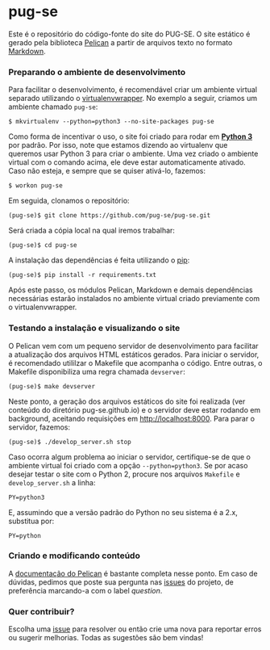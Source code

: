pug-se
======

Este é o repositório do código-fonte do site do PUG-SE. O site estático é gerado pela biblioteca [Pelican](http://getpelican.com) a partir de arquivos texto no formato [Markdown](http://daringfireball.net/projects/markdown/).

### Preparando o ambiente de desenvolvimento

Para facilitar o desenvolvimento, é recomendável criar um ambiente virtual separado utilizando o [virtualenvwrapper](http://virtualenvwrapper.readthedocs.org/en/latest/). No exemplo a seguir, criamos um ambiente chamado `pug-se`:

    $ mkvirtualenv --python=python3 --no-site-packages pug-se

Como forma de incentivar o uso, o site foi criado para rodar em **[Python 3](http://docs.python.org/3/)** por padrão. Por isso, note que estamos dizendo ao virtualenv que queremos usar Python 3 para criar o ambiente. Uma vez criado o ambiente virtual com o comando acima, ele deve estar automaticamente ativado. Caso não esteja, e sempre que se quiser ativá-lo, fazemos:

    $ workon pug-se

Em seguida, clonamos o repositório:

    (pug-se)$ git clone https://github.com/pug-se/pug-se.git

Será criada a cópia local na qual iremos trabalhar:

    (pug-se)$ cd pug-se

A instalação das dependências é feita utilizando o [pip](http://www.pip-installer.org/en/latest/):

    (pug-se)$ pip install -r requirements.txt

Após este passo, os módulos Pelican, Markdown e demais dependências necessárias estarão instalados no ambiente virtual criado previamente com o virtualenvwrapper.

### Testando a instalação e visualizando o site

O Pelican vem com um pequeno servidor de desenvolvimento para facilitar a atualização dos arquivos HTML estáticos gerados. Para iniciar o servidor, é recomendado utililzar o Makefile que acompanha o código. Entre outras, o Makefile disponibiliza uma regra chamada `devserver`:

    (pug-se)$ make devserver

Neste ponto, a geração dos arquivos estáticos do site foi realizada (ver conteúdo do diretório pug-se.github.io) e o servidor deve estar rodando em background, aceitando requisições em [http://localhost:8000](http://localhost:8000). Para parar o servidor, fazemos:

	(pug-se)$ ./develop_server.sh stop

Caso ocorra algum problema ao iniciar o servidor, certifique-se de que o ambiente virtual foi criado com a opção `--python=python3`. Se por acaso desejar testar o site com o Python 2, procure nos arquivos `Makefile` e `develop_server.sh` a linha:
    
    PY=python3

E, assumindo que a versão padrão do Python no seu sistema é a 2.x, substitua por:

    PY=python

### Criando e modificando conteúdo

A [documentação do Pelican](http://docs.getpelican.com/en/3.2/getting_started.html#writing-content-using-pelican) é bastante completa nesse ponto. Em caso de dúvidas, pedimos que poste sua pergunta nas [issues](https://github.com/pug-se/pug-se/issues) do projeto, de preferência marcando-a com o label *question*.

### Quer contribuir?

Escolha uma [issue](https://github.com/pug-se/pug-se/issues) para resolver ou então crie uma nova para reportar erros ou sugerir melhorias. Todas as sugestões são bem vindas!
